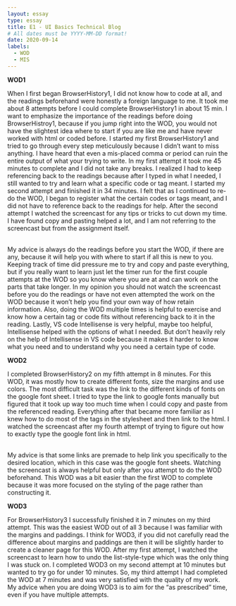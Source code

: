 ```yaml
---
layout: essay
type: essay
title: E1 - UI Basics Technical Blog
# All dates must be YYYY-MM-DD format!
date: 2020-09-14
labels:
  - WOD
  - MIS
---
```

<p><b>WOD1</b></p>
When I first began BrowserHistory1, I did not know how to code at all, and the readings beforehand were honestly a foreign language to me. It took me about 8 attempts before I could complete BrowserHistory1 in about 15 min. I want to emphasize the importance of the readings before doing BrowserHistroy1, because if you jump right into the WOD, you would not have the slightest idea where to start if you are like me and have never worked with html or coded before. I started my first BrowserHistory1 and tried to go through every step meticulously because I didn’t want to miss anything. I have heard that even a mis-placed comma or period can ruin the entire output of what your trying to write. In my first attempt it took me 45 minutes to complete and I did not take any breaks. I realized I had to keep referencing back to the readings because after I typed in what I needed, I still wanted to try and learn what a specific code or tag meant. I started my second attempt and finished it in 34 minutes. I felt that as I continued to re-do the WOD, I began to register what the certain codes or tags meant, and I did not have to reference back to the readings for help. After the second attempt I watched the screencast for any tips or tricks to cut down my time. I have found copy and pasting helped a lot, and I am not referring to the screencast but from the assignment itself.

<br>My advice is always do the readings before you start the WOD, if there are any, because it will help you with where to start if all this is new to you. Keeping track of time did pressure me to try and copy and paste everything, but if you really want to learn just let the timer run for the first couple attempts at the WOD so you know where you are at and can work on the parts that take longer. In my opinion you should not watch the screencast before you do the readings or have not even attempted the work on the WOD because it won’t help you find your own way of how retain information. Also, doing the WOD multiple times is helpful to exercise and know how a certain tag or code fits without referencing back to it in the reading. Lastly, VS code Intellisense is very helpful, maybe too helpful, Intellisense helped with the options of what I needed. But don’t heavily rely on the help of Intellisense in VS code because it makes it harder to know what you need and to understand why you need a certain type of code.


<p><b>WOD2</b></p>
I completed BrowserHistory2 on my fifth attempt in 8 minutes. For this WOD, it was mostly how to create different fonts, size the margins and use colors. The most difficult task was the link to the different kinds of fonts on the google font sheet. I tried to type the link to google fonts manually but figured that it took up way too much time when I could copy and paste from the referenced reading. Everything after that became more familiar as I knew how to do most of the tags in the stylesheet and then link to the html. I watched the screencast after my fourth attempt of trying to figure out how to exactly type the google font link in html.

<br>My advice is that some links are premade to help link you specifically to the desired location, which in this case was the google font sheets. Watching the screencast is always helpful but only after you attempt to do the WOD beforehand. This WOD was a bit easier than the first WOD to complete because it was more focused on the styling of the page rather than constructing it.

<p><b>WOD3</b></p>
For BrowserHistory3 I successfully finished it in 7 minutes on my third attempt. This was the easiest WOD out of all 3 because I was familiar with the margins and paddings. I think for WOD3, if you did not carefully read the difference about margins and paddings are then it will be slightly harder to create a cleaner page for this WOD. After my first attempt, I watched the screencast to learn how to undo the list-style-type which was the only thing I was stuck on. I completed WOD3 on my second attempt at 10 minutes but wanted to try go for under 10 minutes. So, my third attempt I had completed the WOD at 7 minutes and was very satisfied with the quality of my work. My advice when you are doing WOD3 is to aim for the “as prescribed” time, even if you have multiple attempts.  
